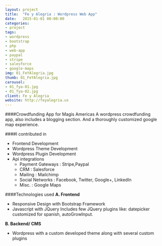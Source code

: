 ```yaml
---
layout: project
title:  "Fe y Alegria : Wordpress Web App"
date:   2015-01-01 00:00:00
categories:
- project
tags:
- wordpress
- bootstrap
- php
- web-app
- paypal
- stripe
- salesforce
- google-maps
img: 01_FeYAlegria.jpg
thumb: 01_FeYAlegria.jpg
carousel:
- 01_fya-01.jpg
- 01_fya-02.jpg
client: Fe y Alegria
website: http://feyalegria.us
---
```

####Crowdfunding App for Magis Americas
A wordpress crowdfunding app, also includes a blogging section. And a thoroughly customized google map experience.

####I contributed in

- Frontend Development
- Wordpress Theme Development
- Wordpress Plugin Development
- Api integrations
	- Payment Gateways : Stripe,Paypal
	- CRM : Salesforce
	- Mailing : Mailchimp
	- Social Networks : Facebook, Twitter, Google+, LinkedIn
	- Misc. : Google Maps


####Technologies used
**A. Frontend**

   - Responsive Design with Bootstrap Framework
   - Javascript with JQuery
     Includes few JQuery plugins like: datepicker customized for spanish,
     autoGrowInput.

**B. Backend/ CMS**

   - Wordpress with a custom developed theme along with several 
     custom plugins
